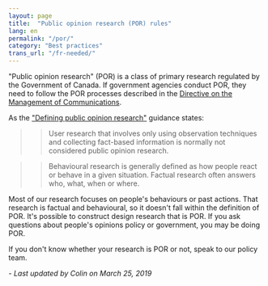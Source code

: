 ```yaml
---
layout: page
title:  "Public opinion research (POR) rules"
lang: en
permalink: "/por/"
category: "Best practices"
trans_url: "/fr-needed/"
---
```


"Public opinion research" (POR) is a class of primary research regulated by the Government of Canada. If government agencies conduct POR, they need to follow the POR processes described in the [Directive on the Management of Communications](https://www.tbs-sct.gc.ca/pol/doc-eng.aspx?id=30682).

As the ["Defining public opinion research"](https://www.canada.ca/en/treasury-board-secretariat/services/government-communications/public-opinion-research-government.html#h-1) guidance states:

>> User research that involves only using observation techniques and collecting fact-based information is normally not considered public opinion research. 

>> Behavioural research is generally defined as how people react or behave in a given situation. Factual research often answers who, what, when or where.

Most of our research focuses on people's behaviours or past actions. That research is factual and behavioural, so it doesn't fall within the definition of POR.
It's possible to construct design research that is POR. If you ask questions about people's opinions policy or government, you may be doing POR. 

If you don't know whether your research is POR or not, speak to our policy team.


_- Last updated by Colin on March 25, 2019_
